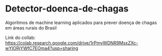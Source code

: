 # Detector-doenca-de-chagas
Algoritmos de machine learning aplicados para prever doença de chagas em áreas rurais do Brasil

Link do collab: https://colab.research.google.com/drive/1rPmyWDNR9MsxZXc-wYlORjYWfC7EOma4?usp=sharing
